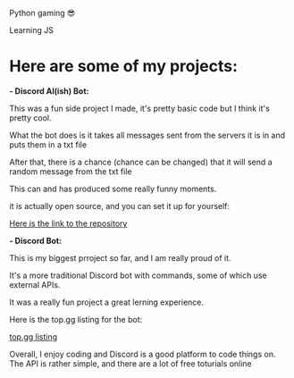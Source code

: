Python gaming 😎

Learning JS


# Here are some of my projects:

**- Discord AI(ish) Bot:**

This was a fun side project I made, it's pretty basic code but I think it's pretty cool.

What the bot does is it takes all messages sent from the servers it is in and puts them in a txt file

After that, there is a chance (chance can be changed) that it will send a random message from the txt file

This can and has produced some really funny moments.

it is actually open source, and you can set it up for yourself:

[Here is the link to the repository](https://github.com/deb06/AI-testing)




**- Discord Bot:**

This is my biggest prroject so far, and I am really proud of it.

It's a more traditional Discord bot with commands, some of which use external APIs.

It was a really fun project a great lerning experience.

Here is the top.gg listing for the bot:

[top.gg listing](https://top.gg/bot/761743826905726976)





Overall, I enjoy coding and Discord is a good platform to code things on. The API is rather simple, and there are a lot of free toturials online
